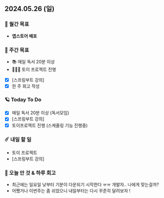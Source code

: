 ## 2024.05.26 (일)

### 🚀 월간 목표

- **앱스토어 배포**
  <br/>

### 💫 주간 목표

- 📚 매일 독서 20분 이상
- 🦹🏻‍♀️ 토이 프로젝트 진행
- [x] [스프링부트 강의]
- [x] 한 주 회고 작성
  <br/>

### 🪐 Today To Do

- [x] 매일 독서 20분 이상 (독서모임)
- [x] [스프링부트 강의]
- [x] 토이프로젝트 진행 (스케줄링 기능 진행중)
  <br/>

### ☄️ 내일 할 일

- 토이 프로젝트
- [스프링부트 강의]
  <br/>

### 👾 오늘 안 것 & 하루 회고

- 최근에는 일요일 낮부터 기분이 다운되기 시작한다 ㅠㅠ 개발자.. 나에게 맞는걸까?
- 어쨌거나 이번주는 좀 쉬었으니 내일부터는 다시 꾸준히 달려보자 !
